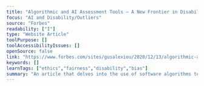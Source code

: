 ```yaml
---
title: "Algorithmic and AI Assessment Tools — A New Frontier in Disability Discrimination"
focus: "AI and Disability/Outliers"
source: "Forbes"
readability: ["I"]
type: "Website Article"
toolPurpose: []
toolAccessibilityIssues: []
openSource: false
link: "https://www.forbes.com/sites/gusalexiou/2020/12/13/algorithmic-and-ai-assessment-tools---a-new-frontier-in-disability-discrimination/"
keywords: []
learnTags: ["ethics","fairness","disability","bias"]
summary: "An article that delves into the use of software algorithms to assist in organizational decision-making and their potential negative impact on minority populations. "
---
```



